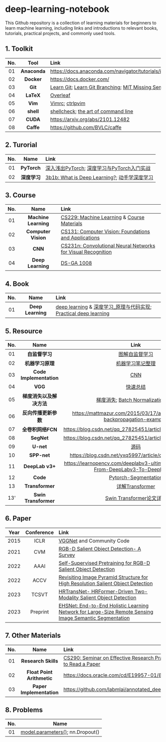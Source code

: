 # deep-learning-notebook
This Github repository is a collection of learning materials for beginners to learn machine learning, including links and introductions to relevant books, tutorials, practical projects, and commonly used tools.

## 1. Toolkit
**No.** |**Tool** |**Link** 
:-: | :-: | :- 
01|**Anaconda**|https://docs.anaconda.com/navigator/tutorials/index.html
02|**Docker**|https://docs.docker.com/
03|**Git**|[Learn Git](https://git-scm.com/book/en/v2); [Learn Git Branching](https://learngitbranching.js.org/?locale=zh_CN); [MIT Missing Semester](https://missing.csail.mit.edu/2020/)
04|**LaTeX**|[Overleaf](https://www.overleaf.com/)
05|**Vim**|[Vimrc](https://github.com/amix/vimrc); [ctrlpvim](https://github.com/ctrlpvim/ctrlp.vim)
06|**shell**|[shellcheck](https://github.com/koalaman/shellcheck); [the art of command line](https://github.com/jlevy/the-art-of-command-line)
07|**CUDA**|https://arxiv.org/abs/2101.12482
08|**Caffe**|https://github.com/BVLC/caffe

## 2. Turorial
**No.** |**Name** |**Link** 
:-: | :-: | :- 
01|**PyTorch**|[深入浅出PyTorch](https://github.com/datawhalechina/thorough-pytorch); [深度学习与PyTorch入门实战](https://github.com/dragen1860/Deep-Learning-with-PyTorch-Tutorials)|
02|**深度学习**|[3b1b: What is Deep Learning?](https://www.youtube.com/watch?v=aircAruvnKk); [动手学深度学习](https://github.com/d2l-ai/d2l-zh)

## 3. Course
**No.** |**Name** |**Link** 
:-: | :-: | :- 
01 |**Machine Learning**|[CS229: Machine Learning](https://cs229.stanford.edu/) & [Course Materials](https://github.com/maxim5/cs229-2018-autumn)
02 |**Computer Vision**|[CS131: Computer Vision: Foundations and Applications](http://vision.stanford.edu/teaching/cs131_fall1617/index.html)
03 |**CNN**|[CS231n: Convolutional Neural Networks for Visual Recognition](https://cs231n.github.io/)
04 |**Deep Learning**|[DS-GA 1008](https://atcold.github.io/pytorch-Deep-Learning/)

## 4. Book
**No.** |**Name** |**Link** 
:-: | :-: | :- 
01 |**Deep Learning**|[deep learning](https://www.deeplearningbook.org/) & [深度学习_原理与代码实现](https://github.com/MingchaoZhu/DeepLearning); [Practical deep learning](https://course.fast.ai/)

## 5. Resource
**No.** |**Name** |**Link** | **Secondary Link**
:-: | :-: | :-: | :-
01 |**自监督学习**|[图解自监督学习](https://zhuanlan.zhihu.com/p/184995155)
02 |**机器学习原理**|[机器学习笔记整理](https://github.com/shunliz/Machine-Learning)
03 |**Code Implementation**|[CNN](https://blog.paperspace.com/writing-cnns-from-scratch-in-pytorch/) | [torch.torchvision.Resize()](https://www.tutorialspoint.com/pytorch-how-to-resize-an-image-to-a-given-size)
04 |**VGG** |[快速总结](https://blog.csdn.net/qq_19329785/article/details/84504722#comments_15152607)
05 |**梯度消失以及解决方法** |[梯度消失](https://blog.csdn.net/qq_25737169/article/details/78847691); [Batch Normalization详解](https://blog.csdn.net/qq_25737169/article/details/79048516)
06 |**反向传播更新参数** |https://mattmazur.com/2015/03/17/a-step-by-step-backpropagation-example/
07 |**全卷积网络FCN** |https://blog.csdn.net/qq_27825451/article/details/89355174
08 |**SegNet** |https://blog.csdn.net/qq_27825451/article/details/89451438
09 |**U-net**|[源码](https://lmb.informatik.uni-freiburg.de/people/ronneber/u-net/)
10 |**SPP-net**|https://blog.csdn.net/yxq5997/article/details/53667394
11 |**DeepLab v3+**|https://learnopencv.com/deeplabv3-ultimate-guide/#Going-From-DeepLabv3-To-DeepLabv3+
12 |**Code**|[Pytorch-Segmentation](https://github.com/yassouali/pytorch-segmentation#models)
13 |**Transformer**|[详解Transformer](https://zhuanlan.zhihu.com/p/48508221)
13'|**Swin Transformer**|[Swin Transformer论文详解](https://www.overleaf.com/project/6436bcbfc267571f622b3809)

## 6. Paper 
**Year** |**Conference** |**Link** 
:-: | :-: | :- 
2015 | ICLR| [VGGNet](https://arxiv.org/abs/1409.1556) and Community Code
2021 | CVM | [RGB-D Salient Object Detection- A Survey](https://arxiv.org/abs/2008.00230)
2022 | AAAI | [Self-Supervised Pretraining for RGB-D Salient Object Detection](https://arxiv.org/abs/2101.12482)
2022 | ACCV | [Revisiting Image Pyramid Structure for High Resolution Salient Object Detection](https://arxiv.org/abs/2209.09475)
2023 | TCSVT | [HRTransNet- HRFormer-Driven Two-Modality Salient Object Detection](https://arxiv.org/abs/2301.03036)
2023 | Preprint | [EHSNet: End-to-End Holistic Learning Network for Large-Size Remote Sensing Image Semantic Segmentation](https://arxiv.org/abs/2211.11316)


## 7. Other Materials
**No.** |**Name** |**Link** 
:-: | :-: | :- 
01 |**Research Skills**|[CS290: Seminar on Effective Research Practices & Academic Culture](https://yanivyacoby.github.io/harvard-cs290/); [How to Read a Paper](https://web.stanford.edu/class/ee384m/Handouts/HowtoReadPaper.pdf)
02 |**Float Point Arithmetic**|https://docs.oracle.com/cd/E19957-01/806-3568/ncg_goldberg.html
03 |**Paper Implementation**|https://github.com/labmlai/annotated_deep_learning_paper_implementations

## 8. Problems
**No.** |**Name**
:-: | :-: 
01  | [model.parameters()](https://colab.research.google.com/drive/144JjoYKYxJeCKzJwTg_a3eX-7Ca3soox#scrollTo=6lMu7qpDNZ4p); nn.Dropout()
